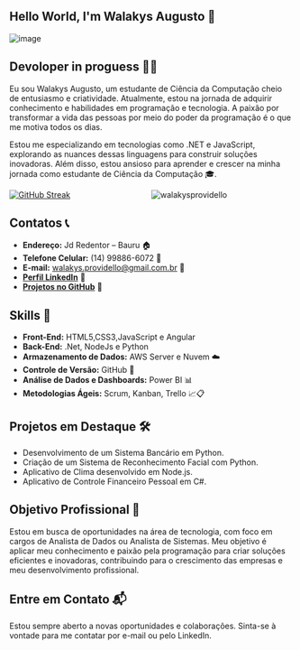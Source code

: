 ##  Hello World, I'm Walakys Augusto 👋


   ![image](https://github.com/WalakysProvidello/WalakysProvidello/blob/b4ddf6eb8b87d57e874900748382f6c140a0d572/ezgif.com-gif-maker.gif)


## Devoloper in proguess 👨‍💻
Eu sou Walakys Augusto, um estudante de Ciência da Computação cheio de entusiasmo e criatividade. Atualmente, estou na jornada de adquirir conhecimento e habilidades em programação e tecnologia. A paixão por transformar a vida das pessoas por meio do poder da programação é o que me motiva todos os dias.

Estou me especializando em tecnologias como .NET e JavaScript, explorando as nuances dessas linguagens para construir soluções inovadoras. Além disso, estou ansioso para aprender e crescer na minha jornada como estudante de Ciência da Computação 🎓.

<div style="display: flex; justify-content: center; align-items: center;">
    <a href="https://git.io/streak-stats" target="_blank" style="flex: 1;">
        <img src="https://streak-stats.demolab.com?user=WalakysProvidello&theme=gruvbox-duo&border_radius=3.5&date_format=M%20j%5B%2C%20Y%5D&card_width=300" alt="GitHub Streak" />
    </a>
    <img src="https://github-readme-stats.vercel.app/api/top-langs?username=walakysprovidello&show_icons=true&locale=en&layout=compact" alt="walakysprovidello" style="flex: 1;">
</div>


## Contatos 📞
- **Endereço:** Jd Redentor – Bauru 🏠
- **Telefone Celular:** (14) 99886-6072 📱
- **E-mail:** walakys.providello@gmail.com.br 📧
- [**Perfil LinkedIn**](https://www.linkedin.com/in/walakys-providello-291624208/) 👔
- [**Projetos no GitHub**](https://github.com/WalakysProvidello) 🚀


## Skills 🚀

- **Front-End:** HTML5,CSS3,JavaScript e  Angular 
- **Back-End:** .Net, NodeJs e Python
- **Armazenamento de Dados:** AWS Server e Nuvem ☁️
- **Controle de Versão:** GitHub 🐙
- **Análise de Dados e Dashboards:** Power BI 📊
- **Metodologias Ágeis:** Scrum, Kanban, Trello 📈📋


## Projetos em Destaque  🛠️
  - Desenvolvimento de um Sistema Bancário em Python.
  - Criação de um Sistema de Reconhecimento Facial com Python.
  - Aplicativo de Clima desenvolvido em Node.js.
  - Aplicativo de Controle Financeiro Pessoal em C#.

## Objetivo Profissional 🌟
Estou em busca de oportunidades na área de tecnologia, com foco em cargos de Analista de Dados ou Analista de Sistemas. Meu objetivo é aplicar meu conhecimento e paixão pela programação para criar soluções eficientes e inovadoras, contribuindo para o crescimento das empresas e meu desenvolvimento profissional.

## Entre em Contato 📬
Estou sempre aberto a novas oportunidades e colaborações. Sinta-se à vontade para me contatar por e-mail ou pelo LinkedIn.

